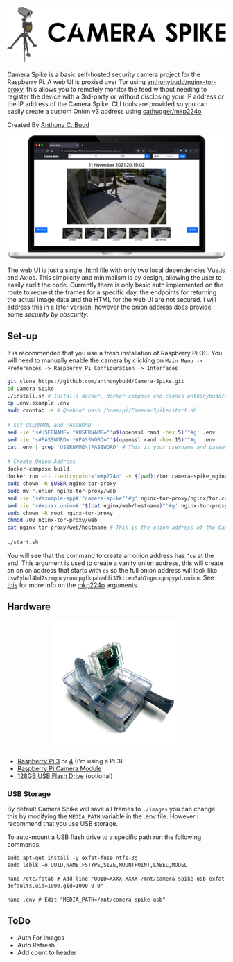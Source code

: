 <p align="center">
    <img src="https://github.com/anthonybudd/camera-spike/raw/master/docs/img/header.png" alt="Header">
</p>

Camera Spike is a basic self-hosted security camera project for the Raspberry Pi. A web UI is proxied over Tor using [anthonybudd/nginx-tor-proxy](https://github.com/anthonybudd/nginx-tor-proxy), this allows you to remotely monitor the feed without needing to register the device with a 3rd-party or without disclosing your IP address or the IP address of the Camera Spike. CLI tools are provided so you can easily create a custom Onion v3 address using [cathugger/mkp224o](https://github.com/cathugger/mkp224o).

Created By [Anthony C. Budd](https://github.com/anthonybudd)


<p align="center">
    <img src="https://github.com/anthonybudd/Camera-Spike/raw/master/docs/img/screenshot.png?v=2" width="500" alt="screenshot">
</p>

The web UI is just [a single .html file](https://github.com/anthonybudd/Camera-Spike/blob/master/src/ui/index.html) with only two local dependencies Vue.js and Axios. This simplicity and minimalism is by design, allowing the user to easily audit the code. Currently there is only basic auth implemented on the route to request the frames for a specific day, the endpoints for returning the actual image data and the HTML for the web UI are not secured. I will address this in a later version, however the onion address does provide some _secuirity by obscurity_.


## Set-up
It is recommended that you use a fresh installation of Raspberry Pi OS. You will need to manually enable the camera by clicking on `Main Menu -> Preferences -> Raspberry Pi Configuration -> Interfaces`

```sh
git clone https://github.com/anthonybudd/Camera-Spike.git
cd Camera-Spike
./install.sh # Installs docker, docker-compose and clones anthonybudd/nginx-tor-proxy
cp .env.example .env
sudo crontab -e # @reboot bash /home/pi/Camera-Spike/start.sh

# Set USERNAME and PASSWORD
sed -ie 's#USERNAME=.*#USERNAME="'u$(openssl rand -hex 5)'"#g' .env
sed -ie 's#PASSWORD=.*#PASSWORD="'$(openssl rand -hex 15)'"#g' .env
cat .env | grep 'USERNAME\|PASSWORD' # This is your username and password

# Create Onion Address
docker-compose build
docker run -ti --entrypoint="mkp224o" -v $(pwd):/tor camera-spike_nginx-tor-proxy -n 1 -S 10 -d /tor ^cs
sudo chown -R $USER nginx-tor-proxy
sudo mv *.onion nginx-tor-proxy/web
sed -ie 's#example-app#'"camera-spike"'#g' nginx-tor-proxy/nginx/tor.conf
sed -ie 's#xxxxx.onion#'"$(cat nginx/web/hostname)"'#g' nginx-tor-proxy/nginx/tor.conf
sudo chown -R root nginx-tor-proxy
chmod 700 nginx-tor-proxy/web
cat nginx-tor-proxy/web/hostname # This is the onion address of the Camera Spike

./start.sh
```

You will see that the command to create an onion address has `^cs` at the end. This argument is used to create a vanity onion address, this will create an onion address that starts with `cs` so the full onion address will look like `csw6ybal4bd7szmgncyruucpgfkqahzddi37ktceo3ah7ngmcopnpyyd.onion`. See [this](https://github.com/cathugger/mkp224o/blob/74a13ae5c0ecd26c5bca8ea35edb00a649719ff2/main.c#L400) for more info on the [mkp224o](https://github.com/cathugger/mkp224o) arguments.

## Hardware
<p align="center">
    <img src="https://github.com/anthonybudd/camera-spike/raw/master/docs/img/pi-with-camera.png" width="300" alt="Pi with camera">
</p>

- [Raspberry Pi 3](https://www.amazon.com/CanaKit-Raspberry-Complete-Starter-Kit/dp/B01C6Q2GSY/) or [4](https://www.amazon.com/CanaKit-Raspberry-4GB-Starter-Kit/dp/B07V5JTMV9) (I'm using a Pi 3)
- [Raspberry Pi Camera Module](https://www.amazon.com/dp/B07M9Q43MX)
- [128GB USB Flash Drive](https://www.amazon.com/dp/B07BPG9YX9) (optional)


### USB Storage
By default Camera Spike will save all frames to `./images` you can change this by modifying the `MEDIA_PATH` variable in the .env file. However I recommend that you use USB storage. 

To auto-mount a USB flash drive to a specific path run the following commands.
```
sudo apt-get install -y exfat-fuse ntfs-3g
sudo lsblk -o UUID,NAME,FSTYPE,SIZE,MOUNTPOINT,LABEL,MODEL

nano /etc/fstab # Add line "UUID=XXXX-XXXX /mnt/camera-spike-usb exfat defaults,uid=1000,gid=1000 0 0"

nano .env # Edit "MEDIA_PATH=/mnt/camera-spike-usb"
```


## ToDo
- Auth For Images
- Auto Refresh
- Add count to header
